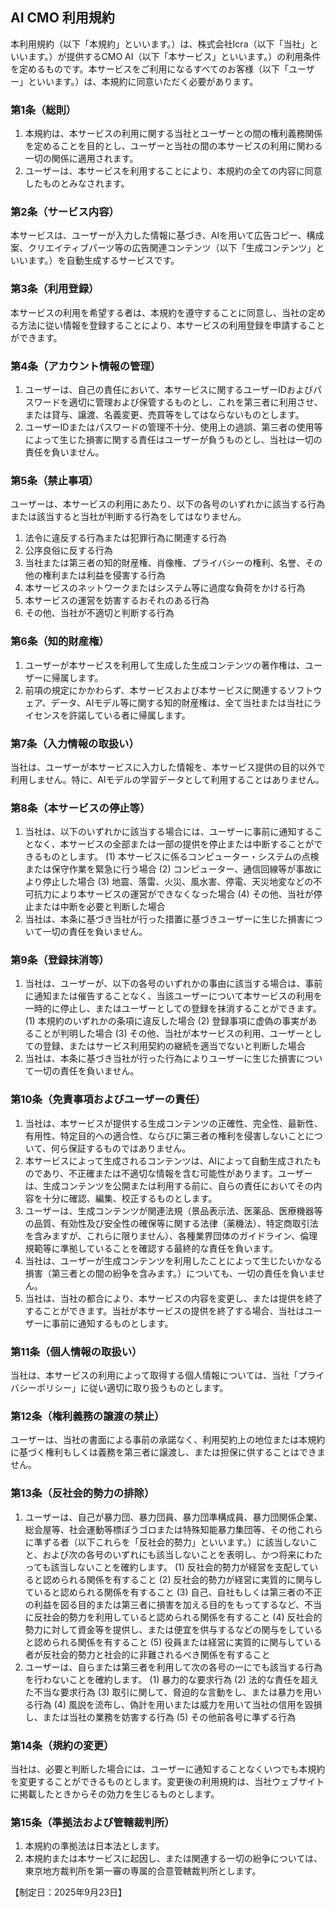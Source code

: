 ## AI CMO 利用規約

本利用規約（以下「本規約」といいます。）は、株式会社Icra（以下「当社」といいます。）が提供するCMO AI（以下「本サービス」といいます。）の利用条件を定めるものです。本サービスをご利用になるすべてのお客様（以下「ユーザー」といいます。）は、本規約に同意いただく必要があります。

### 第1条（総則）
1. 本規約は、本サービスの利用に関する当社とユーザーとの間の権利義務関係を定めることを目的とし、ユーザーと当社の間の本サービスの利用に関わる一切の関係に適用されます。
2. ユーザーは、本サービスを利用することにより、本規約の全ての内容に同意したものとみなされます。

### 第2条（サービス内容）
本サービスは、ユーザーが入力した情報に基づき、AIを用いて広告コピー、構成案、クリエイティブパーツ等の広告関連コンテンツ（以下「生成コンテンツ」といいます。）を自動生成するサービスです。

### 第3条（利用登録）
本サービスの利用を希望する者は、本規約を遵守することに同意し、当社の定める方法に従い情報を登録することにより、本サービスの利用登録を申請することができます。

### 第4条（アカウント情報の管理）
1. ユーザーは、自己の責任において、本サービスに関するユーザーIDおよびパスワードを適切に管理および保管するものとし、これを第三者に利用させ、または貸与、譲渡、名義変更、売買等をしてはならないものとします。
2. ユーザーIDまたはパスワードの管理不十分、使用上の過誤、第三者の使用等によって生じた損害に関する責任はユーザーが負うものとし、当社は一切の責任を負いません。

### 第5条（禁止事項）
ユーザーは、本サービスの利用にあたり、以下の各号のいずれかに該当する行為または該当すると当社が判断する行為をしてはなりません。
1. 法令に違反する行為または犯罪行為に関連する行為
2. 公序良俗に反する行為
3. 当社または第三者の知的財産権、肖像権、プライバシーの権利、名誉、その他の権利または利益を侵害する行為
4. 本サービスのネットワークまたはシステム等に過度な負荷をかける行為
5. 本サービスの運営を妨害するおそれのある行為
6. その他、当社が不適切と判断する行為

### 第6条（知的財産権）
1. ユーザーが本サービスを利用して生成した生成コンテンツの著作権は、ユーザーに帰属します。
2. 前項の規定にかかわらず、本サービスおよび本サービスに関連するソフトウェア、データ、AIモデル等に関する知的財産権は、全て当社または当社にライセンスを許諾している者に帰属します。

### 第7条（入力情報の取扱い）
当社は、ユーザーが本サービスに入力した情報を、本サービス提供の目的以外で利用しません。特に、AIモデルの学習データとして利用することはありません。

### 第8条（本サービスの停止等）
1. 当社は、以下のいずれかに該当する場合には、ユーザーに事前に通知することなく、本サービスの全部または一部の提供を停止または中断することができるものとします。
    (1) 本サービスに係るコンピューター・システムの点検または保守作業を緊急に行う場合
    (2) コンピューター、通信回線等が事故により停止した場合
    (3) 地震、落雷、火災、風水害、停電、天災地変などの不可抗力により本サービスの運営ができなくなった場合
    (4) その他、当社が停止または中断を必要と判断した場合
2. 当社は、本条に基づき当社が行った措置に基づきユーザーに生じた損害について一切の責任を負いません。

### 第9条（登録抹消等）
1. 当社は、ユーザーが、以下の各号のいずれかの事由に該当する場合は、事前に通知または催告することなく、当該ユーザーについて本サービスの利用を一時的に停止し、またはユーザーとしての登録を抹消することができます。
    (1) 本規約のいずれかの条項に違反した場合
    (2) 登録事項に虚偽の事実があることが判明した場合
    (3) その他、当社が本サービスの利用、ユーザーとしての登録、またはサービス利用契約の継続を適当でないと判断した場合
2. 当社は、本条に基づき当社が行った行為によりユーザーに生じた損害について一切の責任を負いません。

### 第10条（免責事項およびユーザーの責任）
1. 当社は、本サービスが提供する生成コンテンツの正確性、完全性、最新性、有用性、特定目的への適合性、ならびに第三者の権利を侵害しないことについて、何ら保証するものではありません。
2. 本サービスによって生成されるコンテンツは、AIによって自動生成されたものであり、不正確または不適切な情報を含む可能性があります。ユーザーは、生成コンテンツを公開または利用する前に、自らの責任においてその内容を十分に確認、編集、校正するものとします。
3. ユーザーは、生成コンテンツが関連法規（景品表示法、医薬品、医療機器等の品質、有効性及び安全性の確保等に関する法律（薬機法）、特定商取引法を含みますが、これらに限りません）、各種業界団体のガイドライン、倫理規範等に準拠していることを確認する最終的な責任を負います。
4. 当社は、ユーザーが生成コンテンツを利用したことによって生じたいかなる損害（第三者との間の紛争を含みます。）についても、一切の責任を負いません。
5. 当社は、当社の都合により、本サービスの内容を変更し、または提供を終了することができます。当社が本サービスの提供を終了する場合、当社はユーザーに事前に通知するものとします。

### 第11条（個人情報の取扱い）
当社は、本サービスの利用によって取得する個人情報については、当社「プライバシーポリシー」に従い適切に取り扱うものとします。

### 第12条（権利義務の譲渡の禁止）
ユーザーは、当社の書面による事前の承諾なく、利用契約上の地位または本規約に基づく権利もしくは義務を第三者に譲渡し、または担保に供することはできません。

### 第13条（反社会的勢力の排除）
1. ユーザーは、自己が暴力団、暴力団員、暴力団準構成員、暴力団関係企業、総会屋等、社会運動等標ぼうゴロまたは特殊知能暴力集団等、その他これらに準ずる者（以下これらを「反社会的勢力」といいます。）に該当しないこと、および次の各号のいずれにも該当しないことを表明し、かつ将来にわたっても該当しないことを確約します。
    (1) 反社会的勢力が経営を支配していると認められる関係を有すること
    (2) 反社会的勢力が経営に実質的に関与していると認められる関係を有すること
    (3) 自己、自社もしくは第三者の不正の利益を図る目的または第三者に損害を加える目的をもってするなど、不当に反社会的勢力を利用していると認められる関係を有すること
    (4) 反社会的勢力に対して資金等を提供し、または便宜を供与するなどの関与をしていると認められる関係を有すること
    (5) 役員または経営に実質的に関与している者が反社会的勢力と社会的に非難されるべき関係を有すること
2. ユーザーは、自らまたは第三者を利用して次の各号の一にでも該当する行為を行わないことを確約します。
    (1) 暴力的な要求行為
    (2) 法的な責任を超えた不当な要求行為
    (3) 取引に関して、脅迫的な言動をし、または暴力を用いる行為
    (4) 風説を流布し、偽計を用いまたは威力を用いて当社の信用を毀損し、または当社の業務を妨害する行為
    (5) その他前各号に準ずる行為

### 第14条（規約の変更）
当社は、必要と判断した場合には、ユーザーに通知することなくいつでも本規約を変更することができるものとします。変更後の利用規約は、当社ウェブサイトに掲載したときからその効力を生じるものとします。

### 第15条（準拠法および管轄裁判所）
1. 本規約の準拠法は日本法とします。
2. 本規約または本サービスに起因し、または関連する一切の紛争については、東京地方裁判所を第一審の専属的合意管轄裁判所とします。

【制定日：2025年9月23日】
